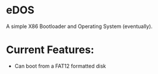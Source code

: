 # eDOS
A simple X86 Bootloader and Operating System (eventually).

# Current Features:
* Can boot from a FAT12 formatted disk
